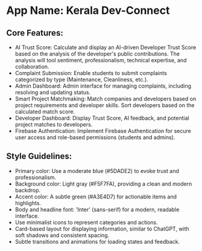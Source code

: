 # **App Name**: Kerala Dev-Connect

## Core Features:

- AI Trust Score: Calculate and display an AI-driven Developer Trust Score based on the analysis of the developer's public contributions. The analysis will tool sentiment, professionalism, technical expertise, and collaboration.
- Complaint Submission: Enable students to submit complaints categorized by type (Maintenance, Cleanliness, etc.).
- Admin Dashboard: Admin interface for managing complaints, including resolving and updating status.
- Smart Project Matchmaking: Match companies and developers based on project requirements and developer skills. Sort developers based on the calculated match score.
- Developer Dashboard: Display Trust Score, AI feedback, and potential project matches to developers.
- Firebase Authentication: Implement Firebase Authentication for secure user access and role-based permissions (students and admins).

## Style Guidelines:

- Primary color: Use a moderate blue (#5DADE2) to evoke trust and professionalism.
- Background color: Light gray (#F5F7FA), providing a clean and modern backdrop.
- Accent color: A subtle green (#A3E4D7) for actionable items and highlights.
- Body and headline font: 'Inter' (sans-serif) for a modern, readable interface.
- Use minimalist icons to represent categories and actions.
- Card-based layout for displaying information, similar to ChatGPT, with soft shadows and consistent spacing.
- Subtle transitions and animations for loading states and feedback.